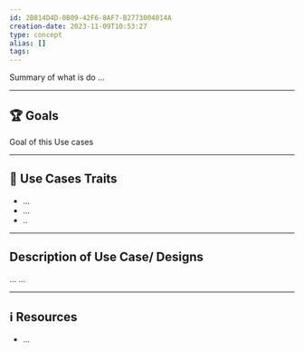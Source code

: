 ```yaml
---
id: 2B814D4D-0B09-42F6-8AF7-B2773004014A
creation-date: 2023-11-09T10:53:27 
type: concept
alias: []
tags:  
---
```


Summary of what is do ...

---
## 🏆 Goals 

Goal of this Use cases

---
## 📖 Use Cases Traits

- ...
- ...
- ..

---
## Description of Use Case/ Designs
...
...

---
## ℹ️ Resources
- ...